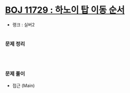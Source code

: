 # [BOJ 11729 : 하노이 탑 이동 순서](https://www.acmicpc.net/problem/11729)
- 랭크 : 실버2
  <br><br>
  
### 문제 정리

   <br><br>

### 문제 풀이
- 접근 (Main) 


    
    


    
    



